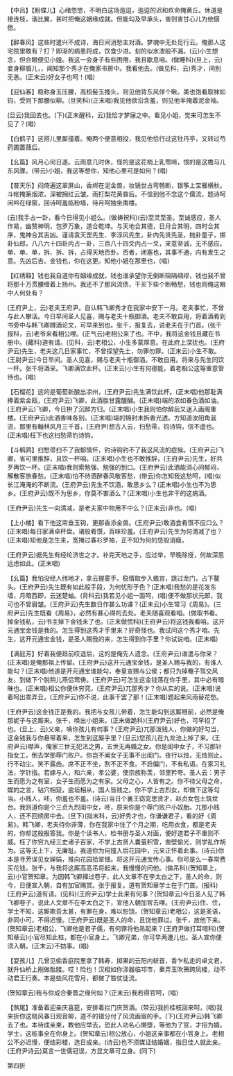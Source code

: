 <!-- { "loadSidebar": true } -->
【中吕】【粉蝶儿】心绪悠悠，不明白这场迤逗，迤逗的迟和疚命掩黄丘。休道是接连枝，谐比翼，甚时把俺这姻缘成就。但能勾及早承头，害则害甘心儿为他僝僽。

【醉春风】这些时遣兴不成诗，海日间消愁主对酒。梦魂中无处觅行云。俺那人这宅院里敢有？打？即渐的病患将成，饮食少进。刬的似水泄般不漏。(云)小生想念，但合眼便见小姐。我这一会身子有些困倦，我且歇息咱。(做睡科)(旦上，云)妾身柳眉儿，，闻知那个秀才在俺家书房中。我看他去。(做见科，云)秀才，间别无恙。(正末云)好女子也呵！(唱)

【迎仙客】稳称身玉压腰，高梳髻玉搔头，则见他背东风佯个瞅。美也饱看取袜如钧，受则下那腰似柳。(旦笑科)(正末唱)我见他欲沿含羞，则见他半掩着泥金袖。

(旦云)我回去也。(下)(正未醒科，云)我恰才梦寐之中。看见小姐，觉来可怎生不见了？(唱)

【白鹤子】这搭儿里厮撞着。俺两个便意相投，我见他恰行过这牡丹亭，又转过芍药圃蔷薇后。

【幺篇】风月心何日遂。云雨意几时休，怪的是这花梢上乳莺啼，恨的是这檐马儿东风骤。(带云)小姐，我这等想你，知他心里可是如何？(唱)

【普天乐】闷倚遍这翠屏山，香烬在泥金兽，妆镜世占弯畅断，银筝上宝雁横秋。斗帐掩篆烟浓，深被拥红云皱。雨打梨花黄昏后。不信到他不念这个儒流，题诗呵闲吟在绿窗，回诗呵羞临粉墙，待月呵独坐南楼。

(云)我手占一卦，看今日得见小姐么。(做祷祝科)(云)至灵至圣。至诚感应，圣人作易，幽赞神明，包罗万象，道合乾坤。与天地合其德，日月合其明，四时合其序，鬼神合其吉凶。谨请袁天罡先生、李淳风先生，卦内先贤先圣，抛卦童子，掷卦仙郎，八八六十四卦内占一卦，三百八十四爻内占一爻，来意至诚，无不感应。单、单、单，拆、拆、拆，占得天地否卦。否者，闭塞也，其事不通，内有发生之意。先凶后吉。金钱也，你在这更。知他小姐在那里也，(唱)

【红绣鞋】钱也我自道你有姻缘成就，钱也谁承望你无倒断阻隔绸缪，钱也我不曾将那十万贯腰缠着上扬州。我还不了那风流债，干买下些个断畅愁，钱也则俺这眼中人何处有？

(王府尹上，云)老夫王府尹。自认韩飞卿秀才在我家中安下一月。老夫事忙，不曾与此人攀话。今日早间圣人见喜，赐与老夫十瓶御酒。老夫不敢自用，将着酒肴到书旁中与韩飞卿蹲酒论文，可早来到也。张千，报复去，说老夫在于门首。(张千报科，云)老爷来看相公哩。(正气云)老相公来了也。不中，我将这金钱且藏在书册中。(藏科)道有请。(见科，云)老相公，小生多蒙厚意。在此府上深扰也。(王府尹云)先生，老夫这几日家事忙，不曾探望先土，勿罪勿罪。(正末云)小生不敢。(王尉尹云)今日早间。圣人见喜，赐与老夫十瓶御酒。不敢自用。将来与先生同饮一杯。张千将酒采。飞卿满饮此杯。(正末云)小生有何德能，着老相公这等重意管待也。(唱)

【石榴花】这的是葡萄新酿出凉州，(王府尹云)先生满饮此杯。(正末唱)他那耻满捧着紫金瓯，(王府尹云)飞卿，此酒胜甘露醍醐。(正未唱)端的浓如春色酒如油。(王府尹云)飞卿，今日拚了沉醉方归。(正末唱)小生我则怕你醉后又迷入画阁重楼。(王府尹云)此酒香味各别。(正末唱)端的锦封未拆香光透。方知道汝阳角涎流，那里有翰林风月三千首，(王府尹)想古人云，扫愁帚，钧诗钩，信不虚也。(正末唱)枉下也这扫愁帚钓诗钩。

【斗鹌鹑】扫愁帚扫不了我郁情怀，钓诗钩钓不了我这风流的症候。(王府尹云)飞卿，省可里推辞，且饮一杯咱。(正末唱)小生也不敢推辞，(王府尹云)先生，好共歹再饮一杯。(正末唱)我则索勉强、勉强的到口。(王府尹云)此酒能消心间郁闷，解散客旅春愁。(正末唱)怕不待酒醉春风敬客愁，(带云)你怎知我这愁呵，(唱)似长江淹淹的不断流。(王府尹云)先生不饮酒，敢思乡么？(正末唱)小生也不为思乡。(王府尹云)既不为思乡，你莫不害酒么？(正末唱)小生也非干的这病酒。

(王府尹云)先生一向清减，是老夫家中物用不中么？(正末云)非也。(唱)

【上小楼】看下他这帘垂玉钩，更那香添金兽。(王府尹云)敢酒食肴馔不应口么？(正末唱)每日家满卓杯盘。诸般肴馔，百味珍羞。(王府尹云)先生为何清减了也？(正末唱)知他是怎生来，宽掩过春衫罗袖，正不知为何的恁般消瘦。

(王府尹云)据先生有经纶济世之才。补完天地之手，应过举，早晚除授，何故深思远虑如此。(正末唱)

【幺篇】我怕没经人纬地才，拿云握雾手。稳情取步入蟾宫，跳过龙门，占下鳌头。(王府尹云)先生既有如此般手段，为何忧形于色？(正末唱)我愁的是花发东墙，月暗西即，云迷楚蚰。(背科云)我若见小姐一面呵，(唱)便不做那状元郎，我可也不曾眉皱。(王府尹云)先生数日作甚么功课？(正未云)小生常习《周易》。(三府尹云)先生既看《周易》，必然有甚心得的去处。老夫随喜观看咱。(做取书看。掉金钱私，云)书主掉下金钱未了也。(正末做慌科)(王府尹云)将这钱我看咱。这开元通宝金钱是我的。怎生得到这秀才手里来？好奇怪也。我试问这个秀才咱。先生，这开元通宝金钱，是圣人赐我的来，怎生得到你手里？你试说咱。(正末唱)

【满庭芳】好着我便趋前哎退后，这的是俺先人遗念。(王府尹云)谁遣与你来？(正末唱)是俺那祖上传留。(王府尹云)这开元通宝金钱，是圣人赐与我的，有谁人能勾？(正末唱)他道是开元通宝谁能勾，奉皇宣赐与公侯；都只为掉罨子驾交风友，到做下个脱稍儿燕侣莺俦。(王府尹云)可怎生这金钱落在你手里，其中必有暗昧也。(正末唱)相公你便休穷究，(王府尹云)兀那秀才？你从实的说。(正末唱)说着呵出乖弄丑，(王府尹云)你不说，此事干罢了那！(正末唱)题起来风雨替花愁。

(王府尹云)这金钱正是我的。我把与女孩儿带着，怎生能勾到这厮根前，必然是俺那妮子与这厮来。张千，唤出小姐来。(正末做跪科)(王府尹云)好也，可早招了也。(旦上，云)父亲，唤你孩儿有何事？(王府尹云)兀那泼贱人，你做的好勾当，这金钱我与你悬带着来，怎生到这厮手里？(旦云)您孩儿在九龙池上掉了来。(王府尹云)噤声，俺家三世无犯法之男，五世无再婚之女。你是闺中女子，不习那针指女工，倒去学那辱门败户。你岂不闻女子无事不出闺门。夜行以烛，无烛则止。行不动尘。笑不露齿。席不正不坐，割不正不食。不启偏门，不有私语。在家习礼法，学针指。若嫁与人，和六亲，孝公婆，使宗族称羡，邻里矜夸。圣人云：男子生而愿为之有室，女子生而愿为之有家。父母之心，人皆有之。你不待父母之命，媒妁之言，钻穴相窥，逾垣相从，国人皆贱之。你不学上古烈女，却做下这等勾当。小贱人，呸，你羞也不羞。(诗云)当日个襄王窈窕思贤才，赵贞女包土筑坟台。我则道你是个三贞九烈闺中女，呸，原来你是个辱门败户小奴胎。兀那小贱人，还不回绣房中去。(旦下)(指末科，云)好秀才也，你谦谦君子，看的好《周易》。韩飞卿，老夫待你非薄，你在我家中住了个月之期，吃用衣食，都是老夫的，你却这般报答我。你是个读书人，检书册与圣人对面，便好道君子不重则不威。枉了你穷九经三史诸子百家，不学上古贤人囊萤积雪，凿壁偷光，则学乱作胡为。这等无上下，无廉耻。我道你为何撞入后花园中，元来正怀着此事。(诗云)你本是寻芳误见女婵娟，推向花园拾翠钿。将这开元通宝传心事。你可是么一春常费买花钱。张千，与我将这厮高高吊将起来，我慢慢的问他。(做吊科)(贺知章上，云)小官贺知章。为因韩飞卿撺过卷子，此人文章不在李太白之下，圣人的命，则今，日便宣入朝，自有加官赐赏。张于报复。道有贺知章学士在于门首。(报科)(王府尹云)道有请。(见科)(王府尹云)学士此来有何事？(贺知章云)今日圣人见了韩飞卿卷子，说此人文章不在李太白之下，宣他入朝加官去哩。(王府尹云)住、住，学士不知，这厮欺吾太甚，有罪在身，难以恕饶。(贺知章云)老相公，这是圣语，非同小可，不得迟慢。(王府尹云)既是圣人的命，且饶他罪过。张千，放他下来。(贺知章云)老相公，飞卿他是君子儒，有何罪将他吊起来？(王府尹做打耳喑科)(贺知章云)小官尽知此柱，都在小官身上。飞卿兄弟，你可早两遭儿也。圣人宣你便须入朝。(正末云)不妨事。(唱)

【耍孩儿】几曾见偷香庭院里拿了韩寿，掷果的云阳内斩首，香乍私走的卓文君，就升仙桥上剐做骷髅。哎！险也！汉相如你涤器临邛市，秦弄玉吹箫跨凤楼，动不动君王行奏。本是些风花雪月，都做了笞仗徒流。

(贺知章云)我与你成合秦晋之缘何如？(正末云)我若得官呵，(唱)

【煞尾】准备着迎亲庆喜筵，安排着拦门庆贺酒。(带云)我折桂枝回来呵，(唱)我来折你这晓风春日观音柳，道不的错分付了风流画眉的手。(下)(王府尹云)韩飞卿去了也。本待成亲柬，教他应举去，恐此人功名心懒堕，等他为了官，才招为婿。学士，这桩事全在你身上。(贺知章云)相公放心，小姐这亲事都在小官身上。老相公不必迟慢，便结彩楼，选日成亲。(诗云)也不须媒证结婚姻，指日佳人就此亲。(王府尹诗云)莫言一世儒冠误，方显文章可立身。(同下)


第四折


